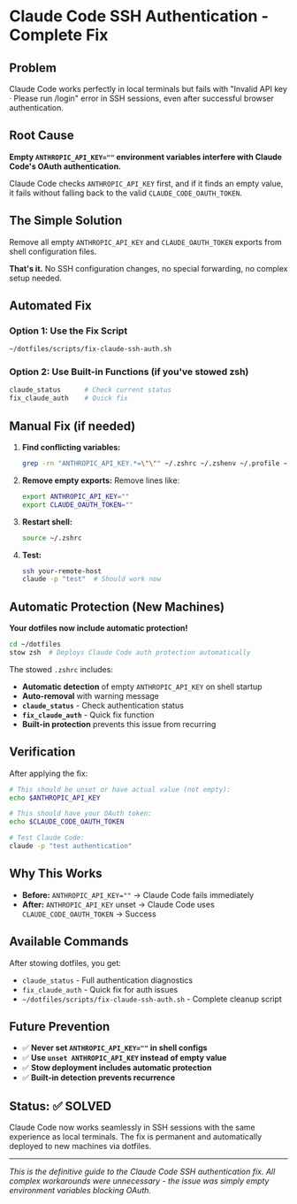 # Claude Code SSH Authentication - Complete Fix

## Problem

Claude Code works perfectly in local terminals but fails with "Invalid API key · Please run /login" error in SSH sessions, even after successful browser authentication.

## Root Cause

**Empty `ANTHROPIC_API_KEY=""` environment variables interfere with Claude Code's OAuth authentication.**

Claude Code checks `ANTHROPIC_API_KEY` first, and if it finds an empty value, it fails without falling back to the valid `CLAUDE_CODE_OAUTH_TOKEN`.

## The Simple Solution

Remove all empty `ANTHROPIC_API_KEY` and `CLAUDE_OAUTH_TOKEN` exports from shell configuration files.

**That's it.** No SSH configuration changes, no special forwarding, no complex setup needed.

## Automated Fix

### Option 1: Use the Fix Script
```bash
~/dotfiles/scripts/fix-claude-ssh-auth.sh
```

### Option 2: Use Built-in Functions (if you've stowed zsh)
```bash
claude_status      # Check current status
fix_claude_auth    # Quick fix
```

## Manual Fix (if needed)

1. **Find conflicting variables:**
   ```bash
   grep -rn "ANTHROPIC_API_KEY.*=\"\"" ~/.zshrc ~/.zshenv ~/.profile ~/.bashrc 2>/dev/null
   ```

2. **Remove empty exports:**
   Remove lines like:
   ```bash
   export ANTHROPIC_API_KEY=""
   export CLAUDE_OAUTH_TOKEN=""
   ```

3. **Restart shell:**
   ```bash
   source ~/.zshrc
   ```

4. **Test:**
   ```bash
   ssh your-remote-host
   claude -p "test"  # Should work now
   ```

## Automatic Protection (New Machines)

**Your dotfiles now include automatic protection!**

```bash
cd ~/dotfiles
stow zsh  # Deploys Claude Code auth protection automatically
```

The stowed `.zshrc` includes:
- **Automatic detection** of empty `ANTHROPIC_API_KEY` on shell startup
- **Auto-removal** with warning message
- **`claude_status`** - Check authentication status  
- **`fix_claude_auth`** - Quick fix function
- **Built-in protection** prevents this issue from recurring

## Verification

After applying the fix:

```bash
# This should be unset or have actual value (not empty):
echo $ANTHROPIC_API_KEY

# This should have your OAuth token:  
echo $CLAUDE_CODE_OAUTH_TOKEN

# Test Claude Code:
claude -p "test authentication"
```

## Why This Works

- **Before:** `ANTHROPIC_API_KEY=""` → Claude Code fails immediately
- **After:** `ANTHROPIC_API_KEY` unset → Claude Code uses `CLAUDE_CODE_OAUTH_TOKEN` → Success

## Available Commands

After stowing dotfiles, you get:

- `claude_status` - Full authentication diagnostics
- `fix_claude_auth` - Quick fix for auth issues
- `~/dotfiles/scripts/fix-claude-ssh-auth.sh` - Complete cleanup script

## Future Prevention

- ✅ **Never set `ANTHROPIC_API_KEY=""` in shell configs**
- ✅ **Use `unset ANTHROPIC_API_KEY` instead of empty value**
- ✅ **Stow deployment includes automatic protection**
- ✅ **Built-in detection prevents recurrence**

## Status: ✅ SOLVED

Claude Code now works seamlessly in SSH sessions with the same experience as local terminals. The fix is permanent and automatically deployed to new machines via dotfiles.

---
*This is the definitive guide to the Claude Code SSH authentication fix. All complex workarounds were unnecessary - the issue was simply empty environment variables blocking OAuth.*